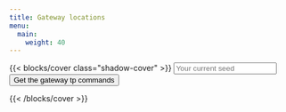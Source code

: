 ```yaml
---
title: Gateway locations
menu:
  main:
    weight: 40
---
```


{{< blocks/cover class="shadow-cover"  >}}
<input id="seed" type="text" class="form-control " placeholder="Your current seed" aria-label="Get your shadow seed" aria-describedby="basic-addon2">
<button id="getIt" class="btn btn-primary" type="button" onclick="makeRequest()">Get the gateway tp commands</button>
<div id="results" style="white-space: pre-line;"></div>
<script src="./api.js"></script>
{{< /blocks/cover >}}

    
